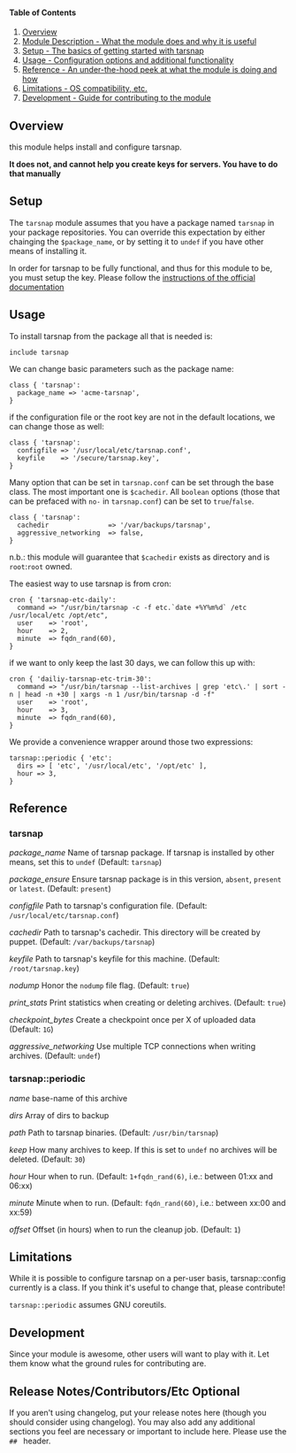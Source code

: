 #### Table of Contents

1. [Overview](#overview)
2. [Module Description - What the module does and why it is useful](#module-description)
3. [Setup - The basics of getting started with tarsnap](#setup)
4. [Usage - Configuration options and additional functionality](#usage)
5. [Reference - An under-the-hood peek at what the module is doing and how](#reference)
5. [Limitations - OS compatibility, etc.](#limitations)
6. [Development - Guide for contributing to the module](#development)

## Overview

this module helps install and configure tarsnap.

**It does not, and cannot help you create keys for servers. You have to do that manually**

## Setup

The `tarsnap` module assumes that you have a package named `tarsnap` in your
package repositories. You can override this expectation by either chainging the
`$package_name`, or by setting it to `undef` if you have other means of
installing it.

In order for tarsnap to be fully functional, and thus for this module to be,
you must setup the key. Please follow the [instructions of the official
documentation](https://www.tarsnap.com/gettingstarted.html)


## Usage

To install tarsnap from the package all that is needed is:

```puppet
include tarsnap
```

We can change basic parameters such as the package name:

```puppet
class { 'tarsnap':
  package_name => 'acme-tarsnap',
}
```

if the configuration file or the root key are not in the default locations, we
can change those as well:

```puppet
class { 'tarsnap':
  configfile => '/usr/local/etc/tarsnap.conf',
  keyfile    => '/secure/tarsnap.key',
}
```

Many option that can be set in `tarsnap.conf` can be set through the base
class. The most important one is `$cachedir`. All `boolean` options (those that
can be prefaced with `no-` in `tarsnap.conf`) can be set to `true`/`false`.

```puppet
class { 'tarsnap':
  cachedir               => '/var/backups/tarsnap',
  aggressive_networking  => false,
}
```

n.b.: this module will guarantee that `$cachedir` exists as directory and is
`root`:`root` owned.

The easiest way to use tarsnap is from cron:

```puppet
cron { 'tarsnap-etc-daily':
  command => "/usr/bin/tarsnap -c -f etc.`date +%Y%m%d` /etc /usr/local/etc /opt/etc",
  user    => 'root',
  hour    => 2,
  minute  => fqdn_rand(60),
}
```

if we want to only keep the last 30 days, we can follow this up with:

```puppet
cron { 'dailiy-tarsnap-etc-trim-30':
  command => "/usr/bin/tarsnap --list-archives | grep 'etc\.' | sort -n | head -n +30 | xargs -n 1 /usr/bin/tarsnap -d -f"
  user    => 'root',
  hour    => 3,
  minute  => fqdn_rand(60),
}
```

We provide a convenience wrapper around those two expressions:

```puppet
tarsnap::periodic { 'etc':
  dirs => [ 'etc', '/usr/local/etc', '/opt/etc' ],
  hour => 3,
}
```

## Reference

### tarsnap

*package_name*
 Name of tarsnap package. If tarsnap is installed by other means, set this to `undef` (Default: `tarsnap`)

*package_ensure*
 Ensure tarsnap package is in this version, `absent`, `present` or `latest`. (Default: `present`)

*configfile*
 Path to tarsnap's configuration file. (Default: `/usr/local/etc/tarsnap.conf`)

*cachedir*
 Path to tarsnap's cachedir. This directory will be created by puppet. (Default: `/var/backups/tarsnap`)

*keyfile*
 Path to tarsnap's keyfile for this machine. (Default: `/root/tarsnap.key`)

*nodump*
 Honor the `nodump` file flag. (Default: `true`)

*print_stats*
 Print statistics when creating or deleting archives. (Default: `true`)

*checkpoint_bytes*
 Create a checkpoint once per X of uploaded data (Default: `1G`)

*aggressive_networking*
 Use multiple TCP connections when writing archives. (Default: `undef`)

### tarsnap::periodic

*name*
 base-name of this archive

*dirs*
 Array of dirs to backup

*path*
 Path to tarsnap binaries. (Default: `/usr/bin/tarsnap`)

*keep*
 How many archives to keep. If this is set to `undef` no archives will be deleted. (Default: `30`)

*hour*
 Hour when to run. (Default: `1+fqdn_rand(6)`, i.e.: between 01:xx and 06:xx)

*minute*
 Minute when to run. (Default: `fqdn_rand(60)`, i.e.: between xx:00 and xx:59)

*offset*
 Offset (in hours) when to run the cleanup job. (Default: `1`)

## Limitations

While it is possible to configure tarsnap on a per-user basis, tarsnap::config
currently is a class. If you think it's useful to change that, please contribute!

`tarsnap::periodic` assumes GNU coreutils.

## Development

Since your module is awesome, other users will want to play with it. Let them know what the ground rules for contributing are.

## Release Notes/Contributors/Etc **Optional**

If you aren't using changelog, put your release notes here (though you should consider using changelog). You may also add any additional sections you feel are necessary or important to include here. Please use the `## ` header. 
